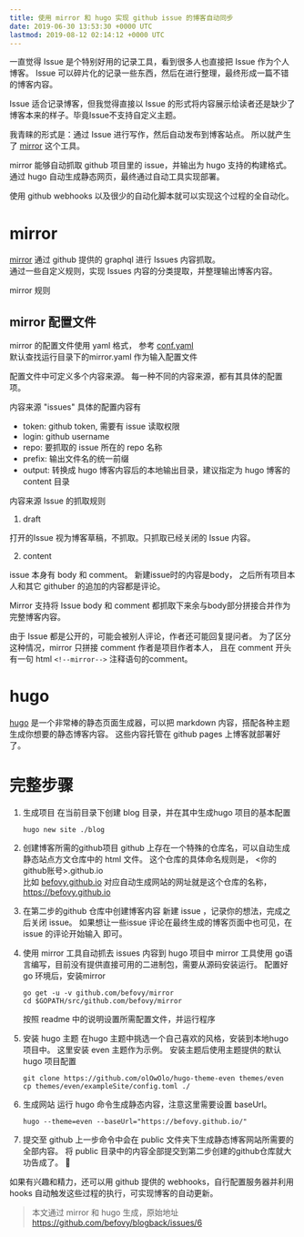 ```yaml
---
title: 使用 mirror 和 hugo 实现 github issue 的博客自动同步
date: 2019-06-30 13:53:30 +0000 UTC
lastmod: 2019-08-12 02:14:12 +0000 UTC
---
```

一直觉得 Issue 是个特别好用的记录工具，看到很多人也直接把 Issue 作为个人博客。 Issue 可以碎片化的记录一些东西，然后在进行整理，最终形成一篇不错的博客内容。

Issue 适合记录博客，但我觉得直接以 Issue 的形式将内容展示给读者还是缺少了博客本来的样子。毕竟Issue不支持自定义主题。

我青睐的形式是：通过 Issue 进行写作，然后自动发布到博客站点。 所以就产生了 [mirror](https://github.com/befovy/mirror)  这个工具。

mirror 能够自动抓取 github 项目里的 issue，并输出为 hugo 支持的构建格式。 通过 hugo 自动生成静态网页，最终通过自动工具实现部署。

使用 github webhooks 以及很少的自动化脚本就可以实现这个过程的全自动化。

<!--mirror-->


# mirror

[mirror](https://github.com/befovy/mirror) 通过 github 提供的 graphql 进行 Issues 内容抓取。  
通过一些自定义规则，实现 Issues 内容的分类提取，并整理输出博客内容。

mirror 规则 


## mirror 配置文件

mirror 的配置文件使用 yaml 格式， 参考 [conf.yaml](./conf.yaml)  
默认查找运行目录下的mirror.yaml 作为输入配置文件

配置文件中可定义多个内容来源。 每一种不同的内容来源，都有其具体的配置项。

内容来源 "issues" 具体的配置内容有

- token: github token, 需要有 issue 读取权限
- login: github username
- repo:  要抓取的 issue 所在的 repo 名称
- prefix: 输出文件名的统一前缀
- output: 转换成 hugo 博客内容后的本地输出目录，建议指定为 hugo 博客的 content 目录

内容来源 Issue 的抓取规则

1. draft

打开的Issue 视为博客草稿，不抓取。只抓取已经关闭的 Issue 内容。

2. content

issue 本身有 body 和 comment。 新建issue时的内容是body， 之后所有项目本人和其它 githuber 的追加的内容都是评论。

Mirror 支持将 Issue body 和 comment 都抓取下来余与body部分拼接合并作为完整博客内容。

由于 Issue 都是公开的，可能会被别人评论，作者还可能回复提问者。
为了区分这种情况，mirror 只拼接 comment 作者是项目作者本人， 且在 comment 开头有一句 html `<!--mirror-->` 注释语句的comment。


<!--mirror-->
# hugo 

[hugo](https://gohugo.io/) 是一个非常棒的静态页面生成器，可以把 markdown 内容，搭配各种主题生成你想要的静态博客内容。  这些内容托管在 github pages 上博客就部署好了。

<!--mirror-->
# 完整步骤

1.  生成项目
   在当前目录下创建 blog 目录，并在其中生成hugo 项目的基本配置
    ```
    hugo new site ./blog
    ```

2. 创建博客所需的github项目
github 上存在一个特殊的仓库名，可以自动生成静态站点方文仓库中的 html 文件。
这个仓库的具体命名规则是， <你的github账号>.github.io  
比如 [befovy.github.io](https://github.com/befovy/befovy.github.io)
对应自动生成网站的网址就是这个仓库的名称，https://befovy.github.io

3. 在第二步的github 仓库中创建博客内容
新建 issue ，记录你的想法，完成之后关闭 issue。
如果想让一些issue 评论在最终生成的博客页面中也可见，在 issue 的评论开始输入 <!---> 即可。

4. 使用 mirror 工具自动抓去 issues 内容到 hugo 项目中
   mirror 工具使用 go语言编写，目前没有提供直接可用的二进制包，需要从源码安装运行。
   配置好 go 环境后，安装mirror
   ```
   go get -u -v github.com/befovy/mirror
   cd $GOPATH/src/github.com/befovy/mirror
   ```
   按照 readme 中的说明设置所需配置文件，并运行程序

5. 安装 hugo 主题
在hugo 主题中挑选一个自己喜欢的风格，安装到本地hugo项目中。
这里安装 even 主题作为示例。
安装主题后使用主题提供的默认hugo 项目配置
    ```
   git clone https://github.com/olOwOlo/hugo-theme-even themes/even
   cp themes/even/exampleSite/config.toml ./
   ```
6. 生成网站
   运行 hugo 命令生成静态内容，注意这里需要设置 baseUrl。
   ```
   hugo --theme=even --baseUrl="https://befovy.github.io/"
   ```

7. 提交至 github 
   上一步命令中会在 public 文件夹下生成静态博客网站所需要的全部内容。
   将 public 目录中的内容全部提交到第二步创建的github仓库就大功告成了。 
   👏


如果有兴趣和精力，还可以用 github 提供的 webhooks，自行配置服务器并利用 hooks 自动触发这些过程的执行，可实现博客的自动更新。


> 本文通过 mirror 和 hugo 生成，原始地址 https://github.com/befovy/blogback/issues/6

